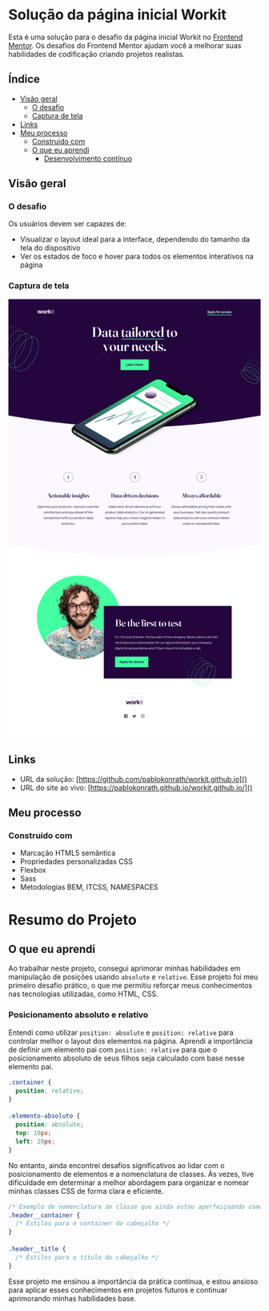 # Solução da página inicial Workit

Esta é uma solução para o desafio da página inicial Workit no [Frontend Mentor](https://www.frontendmentor.io). Os desafios do Frontend Mentor ajudam você a melhorar suas habilidades de codificação criando projetos realistas.

## Índice

- [Visão geral](#visão-geral)
  - [O desafio](#o-desafio)
  - [Captura de tela](#captura-de-tela)
- [Links](#links)
- [Meu processo](#meu-processo)
  - [Construído com](#construído-com)
  - [O que eu aprendi](#o-que-eu-aprendi)
    - [Desenvolvimento contínuo](#desenvolvimento-contínuo)

## Visão geral

### O desafio

Os usuários devem ser capazes de:

- Visualizar o layout ideal para a interface, dependendo do tamanho da tela do dispositivo
- Ver os estados de foco e hover para todos os elementos interativos na página

### Captura de tela

![Captura de Tela](./assets/images/home.png)

## Links

- URL da solução: [https://github.com/pablokonrath/workit.github.io]()
- URL do site ao vivo: [https://pablokonrath.github.io/workit.github.io/]()

## Meu processo

### Construído com

- Marcação HTML5 semântica
- Propriedades personalizadas CSS
- Flexbox
- Sass
- Metodologias BEM, ITCSS, NAMESPACES

# Resumo do Projeto

## O que eu aprendi

Ao trabalhar neste projeto, consegui aprimorar minhas habilidades em manipulação de posições usando `absolute` e `relative`. Esse projeto foi meu primeiro desafio prático, o que me permitiu reforçar meus conhecimentos nas tecnologias utilizadas, como HTML, CSS.

### Posicionamento absoluto e relativo

Entendi como utilizar `position: absolute` e `position: relative` para controlar melhor o layout dos elementos na página. Aprendi a importância de definir um elemento pai com `position: relative` para que o posicionamento absoluto de seus filhos seja calculado com base nesse elemento pai.

```css
.container {
  position: relative;
}

.elemento-absoluto {
  position: absolute;
  top: 10px;
  left: 20px;
}
```

No entanto, ainda encontrei desafios significativos ao lidar com o posicionamento de elementos e a nomenclatura de classes. Às vezes, tive dificuldade em determinar a melhor abordagem para organizar e nomear minhas classes CSS de forma clara e eficiente.

```css
/* Exemplo de nomenclatura de classe que ainda estou aperfeiçoando como BEM */
.header__container {
  /* Estilos para o container do cabeçalho */
}

.header__title {
  /* Estilos para o título do cabeçalho */
}
```

Esse projeto me ensinou a importância da prática contínua, e estou ansioso para aplicar esses conhecimentos em projetos futuros e continuar aprimorando minhas habilidades base.
